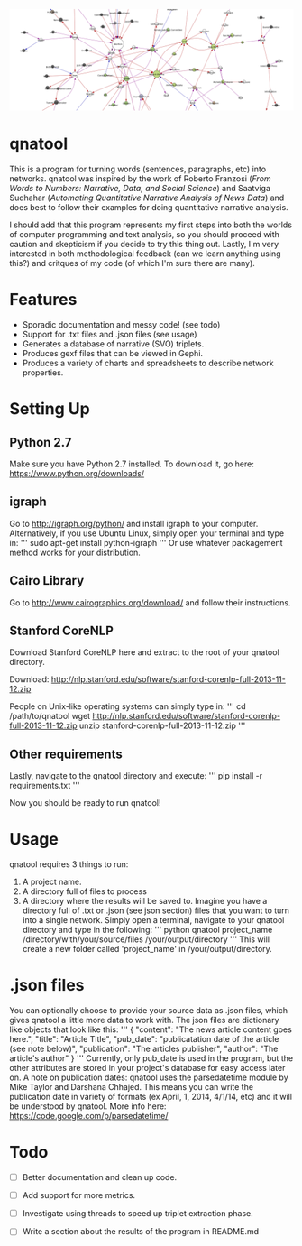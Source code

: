 ![A network graph](https://raw.githubusercontent.com/DansGit/qnatool/master/docs/abortion2.png)
# qnatool
This is a program for turning words (sentences, paragraphs, etc) into networks.
qnatool was inspired by the work of Roberto Franzosi (*From Words to Numbers: Narrative, Data, and Social Science*)
and Saatviga Sudhahar (*Automating Quantitative Narrative Analysis of News Data*) and does best to follow their
examples for doing quantitative narrative analysis. 

I should add that this program represents my first steps into
both the worlds of computer programming and text analysis, so you should proceed with caution 
and skepticism if you decide to try this thing out.
Lastly, I'm very interested in both methodological feedback
(can we learn anything using this?) and critques of my code (of which I'm sure there are many). 

# Features
* Sporadic documentation and messy code! (see todo)
* Support for .txt files and .json files (see usage)
* Generates a database of narrative (SVO) triplets.
* Produces gexf files that can be viewed in Gephi.
* Produces a variety of charts and spreadsheets to describe network properties.

# Setting Up
## Python 2.7
Make sure you have Python 2.7 installed.
To download it, go here: https://www.python.org/downloads/ 

## igraph
Go to http://igraph.org/python/ and install igraph to your computer.
Alternatively, if you use Ubuntu Linux, simply open your terminal and type in:
'''
sudo apt-get install python-igraph
'''
Or use whatever packagement method works for your distribution.

## Cairo Library
Go to http://www.cairographics.org/download/ and follow their instructions.

## Stanford CoreNLP
Download Stanford CoreNLP here and extract to the root of your qnatool directory.

Download: http://nlp.stanford.edu/software/stanford-corenlp-full-2013-11-12.zip

People on Unix-like operating systems can simply type in:
'''
cd /path/to/qnatool
wget http://nlp.stanford.edu/software/stanford-corenlp-full-2013-11-12.zip
unzip stanford-corenlp-full-2013-11-12.zip
'''

## Other requirements
Lastly, navigate to the qnatool directory and execute:
'''
pip install -r requirements.txt
'''

Now you should be ready to run qnatool!

# Usage
qnatool requires 3 things to run:
1. A project name.
2. A directory full of files to process
3. A directory where the results will be saved to.
Imagine you have a directory full of .txt or .json (see json section) files that you want to turn into a single network.
Simply open a terminal, navigate to your qnatool directory and type in the following:
'''
python qnatool project_name /directory/with/your/source/files /your/output/directory
'''
This will create a new folder called 'project_name' in /your/output/directory.

# .json files
You can optionally choose to provide your source data as .json files, which gives qnatool a little more data to work with.
The json files are dictionary like objects that look like this:
'''
{
    "content": "The news article content goes here.",
    "title": "Article Title",
    "pub_date": "publicatation date of the article (see note below)",
    "publication": "The articles publisher",
    "author": "The article's author"
}
'''
Currently, only pub_date is used in the program, but the other attributes are stored in your project's database for easy
access later on.
A note on publication dates: qnatool uses the parsedatetime module by Mike Taylor and Darshana Chhajed. This means
you can write the publication date in variety of formats (ex April, 1, 2014, 4/1/14, etc) and it will be understood
by qnatool. More info here: https://code.google.com/p/parsedatetime/

# Todo
- [ ] Better documentation and clean up code.
- [ ] Add support for more metrics.
- [ ] Investigate using threads to speed up triplet extraction phase.
- [ ] Write a section about the results of the program in README.md

